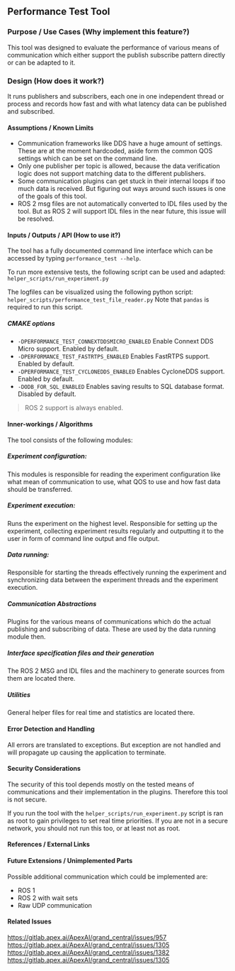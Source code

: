 ## Performance Test Tool

### Purpose / Use Cases (Why implement this feature?)
This tool was designed to evaluate the performance of various means of communication
which either support the publish subscribe pattern directly or can be adapted to it.

### Design (How does it work?)
It runs publishers and subscribers, each one in one independent thread or process and records how fast
and with what latency data can be published and subscribed.

#### Assumptions / Known Limits
* Communication frameworks like DDS have a huge amount of settings. These are at the moment
hardcoded, aside form the common QOS settings which can be set on the command line.
* Only one publisher per topic is allowed, because the data verification logic does not support
matching data to the different publishers.
* Some communication plugins can get stuck in their internal loops if too much data is received.
But figuring out ways around such issues is one of the goals of this tool.
* ROS 2 msg files are not automatically converted to IDL files used by
the tool. But as ROS 2 will support IDL files in the near future, this issue
will be resolved.

#### Inputs / Outputs / API (How to use it?)
The tool has a fully documented command line interface which can be accessed by typing
`performance_test --help`.

To run more extensive tests, the following script can be used and adapted:
`helper_scripts/run_experiment.py`

The logfiles can be visualized using the following python script:
`helper_scripts/performance_test_file_reader.py`
Note that `pandas` is required to run this script.

##### CMAKE options

* `-DPERFORMANCE_TEST_CONNEXTDDSMICRO_ENABLED` Enable Connext DDS Micro support. Enabled by default.
* `-DPERFORMANCE_TEST_FASTRTPS_ENABLED` Enables FastRTPS support. Enabled by default.
* `-DPERFORMANCE_TEST_CYCLONEDDS_ENABLED` Enables CycloneDDS support. Enabled by default.
* `-DODB_FOR_SQL_ENABLED` Enables saving results to SQL database format. Disabled by default.

> ROS 2 support is always enabled.

#### Inner-workings / Algorithms
The tool consists of the following modules:

##### Experiment configuration:
This modules is responsible for reading the experiment configuration like
what mean of communication to use, what QOS to use and how fast data should
be transferred.

##### Experiment execution:
Runs the experiment on the highest level. Responsible for setting up the experiment,
collecting experiment results regularly and outputting it to the user in form of command line
output and file output.

##### Data running:
Responsible for starting the threads effectively running the experiment and synchronizing data between
the experiment threads and the experiment execution.

##### Communication Abstractions
Plugins for the various means of communications which do the actual publishing and subscribing of data.
These are used by the data running module then.

##### Interface specification files and their generation
The ROS 2 MSG and IDL files and the machinery to generate sources from
them are located there.

##### Utilities
General helper files for real time and statistics are located there.

#### Error Detection and Handling
All errors are translated to exceptions. But exception are not handled and will
propagate up causing the application to terminate.

#### Security Considerations
<!-- Required -->
The security of this tool depends mostly on the tested means of communications and their
implementation in the plugins. Therefore this tool is not secure.

If you run the tool with the `helper_scripts/run_experiment.py` script is ran as root to
gain privileges to set real time priorities. If you are not in a secure network, you should not run this too,
or at least not as root.
#### References / External Links
<!-- Optional -->

#### Future Extensions / Unimplemented Parts
Possible additional communication which could be implemented are:
* ROS 1
* ROS 2 with wait sets
* Raw UDP communication

#### Related Issues
https://gitlab.apex.ai/ApexAI/grand_central/issues/957
https://gitlab.apex.ai/ApexAI/grand_central/issues/1305
https://gitlab.apex.ai/ApexAI/grand_central/issues/1382
https://gitlab.apex.ai/ApexAI/grand_central/issues/1305



